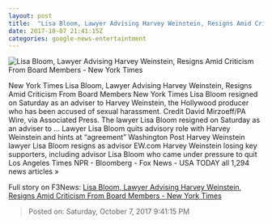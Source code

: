 ```yaml
---
layout: post
title:  "Lisa Bloom, Lawyer Advising Harvey Weinstein, Resigns Amid Criticism From Board Members - New York Times"
date: 2017-10-07 21:41:15Z
categories: google-news-entertaintment
---
```


![Lisa Bloom, Lawyer Advising Harvey Weinstein, Resigns Amid Criticism From Board Members - New York Times](https://static01.nyt.com/images/2017/10/07/arts/07xp-bloom/07xp-bloom-facebookJumbo.jpg)

New York Times Lisa Bloom, Lawyer Advising Harvey Weinstein, Resigns Amid Criticism From Board Members New York Times Lisa Bloom resigned on Saturday as an adviser to Harvey Weinstein, the Hollywood producer who has been accused of sexual harassment. Credit David Mirzoeff/PA Wire, via Associated Press. The lawyer Lisa Bloom resigned on Saturday as an adviser to ... Lawyer Lisa Bloom quits advisory role with Harvey Weinstein and hints at “agreement” Washington Post Harvey Weinstein lawyer Lisa Bloom resigns as advisor EW.com Harvey Weinstein losing key supporters, including advisor Lisa Bloom who came under pressure to quit Los Angeles Times NPR - Bloomberg - Fox News - USA TODAY all 1,294 news articles »


Full story on F3News: [Lisa Bloom, Lawyer Advising Harvey Weinstein, Resigns Amid Criticism From Board Members - New York Times](http://www.f3nws.com/n/3fnPpD)

> Posted on: Saturday, October 7, 2017 9:41:15 PM
